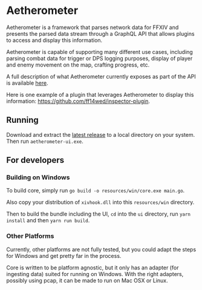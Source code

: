 # Aetherometer

Aetherometer is a framework that parses network data for FFXIV and presents
the parsed data stream through a GraphQL API that allows plugins to access
and display this information.

Aetherometer is capable of supporting many different use cases, including
parsing combat data for trigger or DPS logging purposes, display of
player and enemy movement on the map, crafting progress, etc.

A full description of what Aetherometer currently exposes as part of the API
is available [here](core/models/schema.graphql).

Here is one example of a plugin that leverages Aetherometer to display
this information: https://github.com/ff14wed/inspector-plugin.

## Running

Download and extract the [latest release](https://github.com/ff14wed/aetherometer/releases) to a local directory on your system. Then run
`aetherometer-ui.exe`.

## For developers

### Building on Windows

To build core, simply run `go build -o resources/win/core.exe main.go`.

Also copy your distribution of `xivhook.dll` into this `resources/win`
directory.

Then to build the bundle including the UI, `cd` into the `ui` directory,
run `yarn install` and then `yarn run build`.

### Other Platforms

Currently, other platforms are not fully tested, but you could adapt the
steps for Windows and get pretty far in the process.

Core is written to be platform agnostic, but it only has an adapter (for
ingesting data) suited for running on Windows. With the right adapters,
possibly using pcap, it can be made to run on Mac OSX or Linux.
